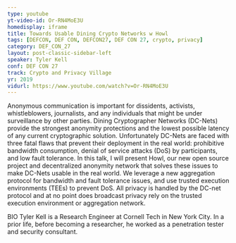 ```yaml
---
type: youtube
yt-video-id: Or-RN4MoE3U
homedisplay: iframe
title: Towards Usable Dining Crypto Networks w Howl
tags: [DEFCON, DEF CON, DEFCON27, DEF CON 27, crypto, privacy]
category: DEF_CON_27
layout: post-classic-sidebar-left
speaker: Tyler Kell 
conf: DEF CON 27
track: Crypto and Privacy Village
yr: 2019
vidurl: https://www.youtube.com/watch?v=Or-RN4MoE3U
---
```

Anonymous communication is important for dissidents, activists, whistleblowers, journalists, and any individuals that might be under surveillance by other parties. Dining Cryptographer Networks (DC-Nets) provide the strongest anonymity protections and the lowest possible latency of any current cryptographic solution. Unfortunately DC-Nets are faced with three fatal flaws that prevent their deployment in the real world: prohibitive bandwidth consumption, denial of service attacks (DoS) by participants, and low fault tolerance. In this talk, I will present Howl, our new open source project and decentralized anonymity network that solves these issues to make DC-Nets usable in the real world. We leverage a new aggregation protocol for bandwidth and fault tolerance issues, and use trusted execution environments (TEEs) to prevent DoS. All privacy is handled by the DC-net protocol and at no point does broadcast privacy rely on the trusted execution environment or aggregation network.

BIO
Tyler Kell is a Research Engineer at Cornell Tech in New York City. In a prior life, before becoming a researcher, he worked as a penetration tester and security consultant.